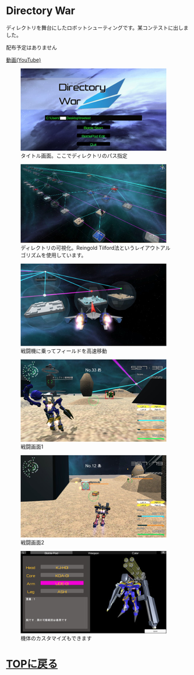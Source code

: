 # Directory War
ディレクトリを舞台にしたロボットシューティングです。某コンテストに出しました。

配布予定はありません

[動画(YouTube)](https://www.youtube.com/watch?v=85nIXDm9VNU)

<figure>
<img src="images/DW/dw_0.jpg" width="400px">
<figcaption>タイトル画面。ここでディレクトリのパス指定</figcaption>
</figure>

<figure>
<img src="images/DW/dw_1.jpg" width="400px">
<figcaption>ディレクトリの可視化。Reingold Tilford法というレイアウトアルゴリズムを使用しています。</figcaption>
</figure>

<figure>
<img src="images/DW/dw_2.jpg" width="400px">
<figcaption>戦闘機に乗ってフィールドを高速移動</figcaption>
</figure>

<figure>
<img src="images/DW/dw_3.jpg" width="400px">
<figcaption>戦闘画面1</figcaption>
</figure>

<figure>
<img src="images/DW/dw_4.jpg" width="400px">
<figcaption>戦闘画面2</figcaption>
</figure>

<figure>
<img src="images/DW/dw_5.jpg" width="400px">
<figcaption>機体のカスタマイズもできます</figcaption>
</figure>


# [TOPに戻る](index.md)
